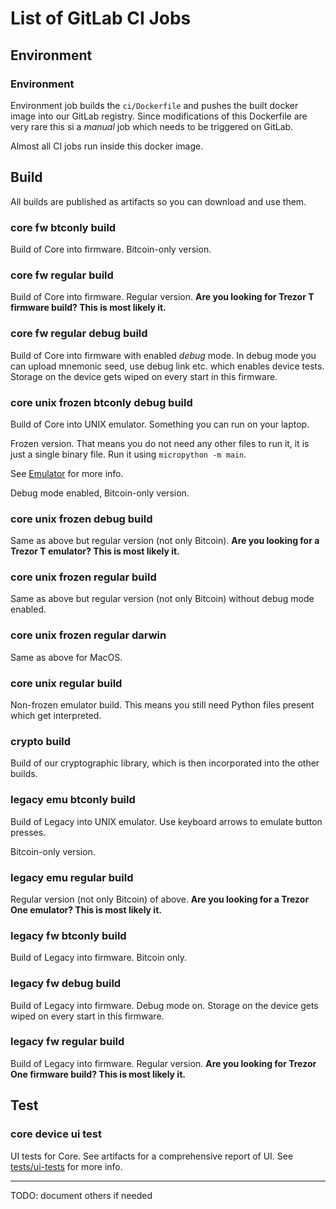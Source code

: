 # List of GitLab CI Jobs

## Environment

### Environment

Environment job builds the `ci/Dockerfile` and pushes the built docker image 
into our GitLab registry. Since modifications of this Dockerfile are very rare 
this si a _manual_ job which needs to be triggered on GitLab.

Almost all CI jobs run inside this docker image.

## Build

All builds are published as artifacts so you can download and use them.

### core fw btconly build

Build of Core into firmware. Bitcoin-only version.

### core fw regular build

Build of Core into firmware. Regular version. **Are you looking for Trezor T firmware
build? This is most likely it.**

### core fw regular debug build

Build of Core into firmware with enabled _debug_ mode. In debug mode you can
upload mnemonic seed, use debug link etc. which enables device tests. Storage
on the device gets wiped on every start in this firmware.

### core unix frozen btconly debug build

Build of Core into UNIX emulator. Something you can run on your laptop.

Frozen version. That means you do not need any other files to run it, it is just
a single binary file. Run it using `micropython -m main`.

See [Emulator](../core/emulator/index.md) for more info.

Debug mode enabled, Bitcoin-only version.

### core unix frozen debug build

Same as above but regular version (not only Bitcoin). **Are you looking for a Trezor T
emulator? This is most likely it.**

### core unix frozen regular build

Same as above but regular version (not only Bitcoin) without debug mode enabled.

### core unix frozen regular darwin

Same as above for MacOS.

### core unix regular build

Non-frozen emulator build. This means you still need Python files present which get
interpreted.

### crypto build

Build of our cryptographic library, which is then incorporated into the other builds.

### legacy emu btconly build

Build of Legacy into UNIX emulator. Use keyboard arrows to emulate button presses.

Bitcoin-only version.

### legacy emu regular build

Regular version (not only Bitcoin) of above. **Are you looking for a Trezor One
emulator? This is most likely it.**

### legacy fw btconly build

Build of Legacy into firmware. Bitcoin only.

### legacy fw debug build

Build of Legacy into firmware. Debug mode on. Storage on the device gets wiped on every
start in this firmware.

### legacy fw regular build

Build of Legacy into firmware. Regular version. **Are you looking for Trezor One firmware
build? This is most likely it.**

## Test

### core device ui test

UI tests for Core. See artifacts for a comprehensive report of UI. See [tests/ui-tests](../tests/ui-tests.html#reports)
for more info.

---

TODO: document others if needed
